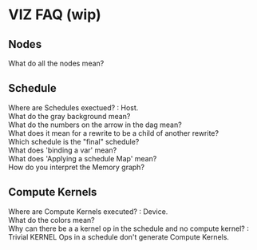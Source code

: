 # VIZ FAQ (wip)  

## Nodes  
What do all the nodes mean?  

## Schedule  
Where are Schedules exectued? : Host.  
What do the gray background mean?  
What do the numbers on the arrow in the dag mean?  
What does it mean for a rewrite to be a child of another rewrite?  
Which schedule is the "final" schedule?  
What does 'binding a var' mean?  
What does 'Applying a schedule Map' mean?  
How do you interpret the Memory graph?  

## Compute Kernels  
Where are Compute Kernels executed? : Device.  
What do the colors mean?  
Why can there be a a kernel op in the schedule and no compute kernel? : Trivial KERNEL Ops in a schedule don't generate Compute Kernels.   


